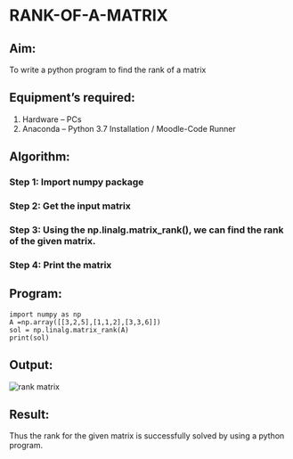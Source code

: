# RANK-OF-A-MATRIX
## Aim:
To write a python program to find the rank of a matrix
## Equipment’s required:
1. 	Hardware – PCs
2. 	Anaconda – Python 3.7 Installation / Moodle-Code Runner
## Algorithm:
### Step 1: Import numpy package
### Step 2: Get the input matrix
### Step 3: Using the np.linalg.matrix_rank(), we can find the rank of the given matrix.
### Step 4: Print the matrix
## Program:
```
import numpy as np
A =np.array([[3,2,5],[1,1,2],[3,3,6]])
sol = np.linalg.matrix_rank(A)
print(sol)
```
## Output:
![rank matrix](https://user-images.githubusercontent.com/93427254/143902827-1c82946f-e031-4f42-aa24-8183e2699268.png)

## Result:
Thus the rank for the given matrix is successfully solved by  using a python program.

